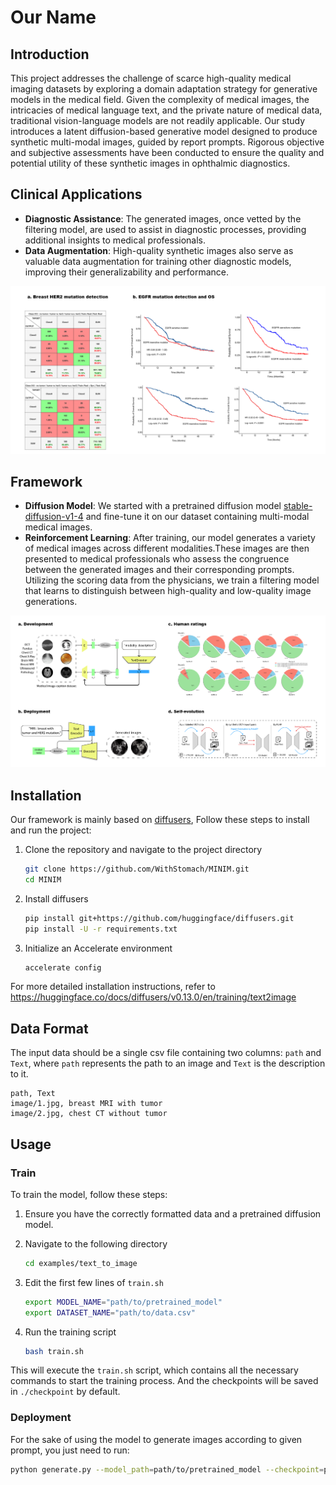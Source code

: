 # Our Name

## Introduction

This project addresses the challenge of scarce high-quality medical imaging datasets by exploring a domain adaptation strategy for generative models in the medical field. Given the complexity of medical images, the intricacies of medical language text, and the private nature of medical data, traditional vision-language models are not readily applicable. Our study introduces a latent diffusion-based generative model designed to produce synthetic multi-modal images, guided by report prompts. Rigorous objective and subjective assessments have been conducted to ensure the quality and potential utility of these synthetic images in ophthalmic diagnostics.

## Clinical Applications

- **Diagnostic Assistance**: The generated images, once vetted by the filtering model, are used to assist in diagnostic processes, providing additional insights to medical professionals.
- **Data Augmentation**: High-quality synthetic images also serve as valuable data augmentation for training other diagnostic models, improving their generalizability and performance.

![clinical](./pic/clinical.png)

## Framework

- **Diffusion Model**: We started with a pretrained diffusion model [stable-diffusion-v1-4](https://github.com/CompVis/stable-diffusion/blob/main/Stable_Diffusion_v1_Model_Card.md) and fine-tune it on our dataset containing multi-modal medical images.
- **Reinforcement Learning**: After training, our model generates a variety of medical images across different modalities.These images are then presented to medical professionals who assess the congruence between the generated images and their corresponding prompts. Utilizing the scoring data from the physicians, we train a filtering model that learns to distinguish between high-quality and low-quality image generations.

![framework](./pic/framework.png)

## Installation

Our framework is mainly based on [diffusers](https://github.com/huggingface/diffusers.git),
Follow these steps to install and run the project:

1. Clone the repository and navigate to the project directory

    ```bash
    git clone https://github.com/WithStomach/MINIM.git
    cd MINIM
    ```

2. Install diffusers

    ```bash
    pip install git+https://github.com/huggingface/diffusers.git
    pip install -U -r requirements.txt
    ```

3. Initialize an Accelerate environment

    ```bash
    accelerate config
    ```

For more detailed installation instructions, refer to <https://huggingface.co/docs/diffusers/v0.13.0/en/training/text2image>

## Data Format

The input data should be a single csv file containing two columns: `path` and `Text`, where `path` represents the path to an image and `Text` is the description to it.

```csv
path, Text
image/1.jpg, breast MRI with tumor
image/2.jpg, chest CT without tumor
```

## Usage

### Train

To train the model, follow these steps:

1. Ensure you have the correctly formatted data and a pretrained diffusion model.

2. Navigate to the following directory

    ```bash
    cd examples/text_to_image
    ```

3. Edit the first few lines of `train.sh`

    ```bash
    export MODEL_NAME="path/to/pretrained_model"
    export DATASET_NAME="path/to/data.csv"
    ```

4. Run the training script

    ```bash
    bash train.sh
    ```

This will execute the `train.sh` script, which contains all the necessary commands to start the training process. And the checkpoints will be saved in `./checkpoint` by default.

### Deployment

For the sake of using the model to generate images according to given prompt, you just need to run:

```bash
python generate.py --model_path=path/to/pretrained_model --checkpoint=path/to/checkpoint/unet --prompt=prompt --output_dir=output/
```
